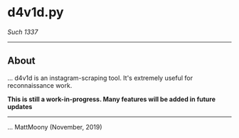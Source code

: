 # d4v1d.py
_Such 1337_

---

## About

... d4v1d is an instagram-scraping tool. It's extremely useful
for reconnaissance work.

**This is still a work-in-progress. Many features will be added in future updates**

---

... MattMoony (November, 2019)